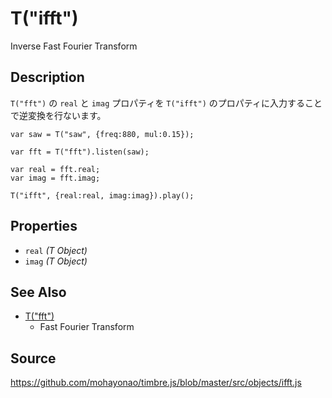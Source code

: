 T("ifft")
=========
Inverse Fast Fourier Transform

## Description ##

`T("fft")` の `real` と `imag` プロパティを `T("ifft")` のプロパティに入力することで逆変換を行ないます。

```timbre
var saw = T("saw", {freq:880, mul:0.15});

var fft = T("fft").listen(saw);

var real = fft.real;
var imag = fft.imag;

T("ifft", {real:real, imag:imag}).play();

```

## Properties ##
- `real` _(T Object)_
- `imag` _(T Object)_

## See Also ##
- [T("fft")](./fft.html)
  - Fast Fourier Transform

## Source ##
https://github.com/mohayonao/timbre.js/blob/master/src/objects/ifft.js
